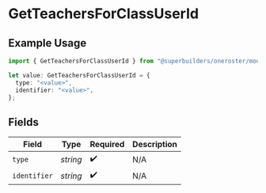 # GetTeachersForClassUserId

## Example Usage

```typescript
import { GetTeachersForClassUserId } from "@superbuilders/oneroster/models/operations";

let value: GetTeachersForClassUserId = {
  type: "<value>",
  identifier: "<value>",
};
```

## Fields

| Field              | Type               | Required           | Description        |
| ------------------ | ------------------ | ------------------ | ------------------ |
| `type`             | *string*           | :heavy_check_mark: | N/A                |
| `identifier`       | *string*           | :heavy_check_mark: | N/A                |